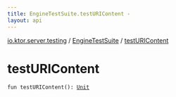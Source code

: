 ```yaml
---
title: EngineTestSuite.testURIContent - 
layout: api
---
```


<div class='api-docs-breadcrumbs'><a href="../index.html">io.ktor.server.testing</a> / <a href="index.html">EngineTestSuite</a> / <a href="./test-u-r-i-content.html">testURIContent</a></div>

# testURIContent

<div class="signature"><code><span class="keyword">fun </span><span class="identifier">testURIContent</span><span class="symbol">(</span><span class="symbol">)</span><span class="symbol">: </span><a href="https://kotlinlang.org/api/latest/jvm/stdlib/kotlin/-unit/index.html"><span class="identifier">Unit</span></a></code></div>
